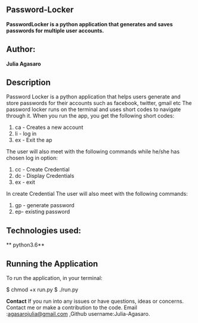## Password-Locker

**PasswordLocker is a python application that generates and saves passwords for multiple user accounts.**

## Author:
**Julia Agasaro**

## Description
Password Locker is a python application that helps users generate and store passwords for their accounts such as facebook, twitter, gmail etc The password locker runs on the terminal and uses short codes to navigate through it. When you run the app, you get the following short codes:

1. ca - Creates a new account
2. li - log  in
3. ex - Exit the ap

The user will also meet with the following commands while he/she has chosen log in option:
1. cc - Create Credential 
2. dc - Display Credentials
3. ex - exit

In create Credential The user will also meet with the following commands:

1. gp - generate password
2. ep- existing password

## Technologies used:

** python3.6**

## Running the Application

To run the application, in your terminal:

  $ chmod +x run.py
  $ ./run.py
 
**Contact**
If you run into any issues or have questions, ideas or concerns. Contact me or make a contribution to the code. Email :agasarojulia@gmail.com ,Github username:Julia-Agasaro.
